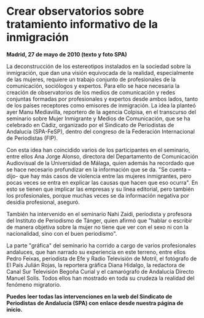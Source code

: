 # Crear observatorios sobre tratamiento informativo de la inmigración

**Madrid, 27 de mayo de 2010 (texto y foto SPA)**

La deconstrucción de los estereotipos instalados en la sociedad sobre la inmigración, que dan una visión equivocada de la realidad, especialmente de las mujeres, requiere un trabajo conjunto de profesionales de la comunicación, sociólogos y expertos. Para ello se hace necesaria la creación de observatorios de los medios de comunicación y redes conjuntas formadas por profesionales y expertos desde ambos lados, tanto de los países receptores como emisores de inmigración. La idea la planteó ayer Manu Mediavilla, reportero de la agencia Colpisa, en el transcurso del seminario sobre Mujer Inmigrante y Medios de Comunicación, que se ha celebrado en Cádiz, organizado por el Sindicato de Periodistas de Andalucía (SPA-FeSP), dentro del congreso de la Federación Internacional de Periodistas (FIP).

Con esta idea han coincidido varios de los participantes en el seminario, entre ellos Ana Jorge Alonso, directora del Departamento de Comunicación Audiovisual de la Universidad de Málaga, quien además ha recordado que se hace necesario profundizar en la información que se da. "Se cuenta –dijo- que hay más casos de violencia entre las mujeres inmigrantes, pero pocas veces se entra en explicar las causas que hacen que eso ocurra". En esto se tienen que implicar las empresas y su línea editorial, pero también los profesionales, porque muchas veces se da información negativa por desidia profesional, aseguró.

También ha intervenido en el seminario Nahi Zaidi, periodista y profesora del Instituto de Periodismo de Tánger, quien afirmó que "hablar o escribir de manera objetiva sobre la mujer no tiene que ver con el sexo ni con la nacionalidad, sino con el buen periodismo".

La parte "gráfica" del seminario ha corrido a cargo de varios profesionales andaluces, que han narrado su experiencia en este terreno, entre ellos Pedro Feixas, periodista de Efe y Radio Televisión de Motril, el fotógrafo de El País Julián Rojas, la reportera gráfica Diana Hidalgo, la redactora de Canal Sur Televisión Begoña Curial y el camarógrafo de Andalucía Directo Manuel Solís. Todos ellos han mostrado en toda su crudeza la realidad del fenómeno migratorio.

**Puedes leer todas las intervenciones en la web del Sindicato de Periodistas de Andalucía (SPA) con enlace desde nuestra página de inicio.**
